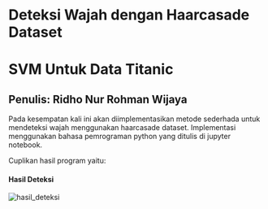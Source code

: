 # Deteksi Wajah dengan Haarcasade Dataset
# SVM Untuk Data Titanic
## Penulis: Ridho Nur Rohman Wijaya
Pada kesempatan kali ini akan diimplementasikan metode sederhada untuk mendeteksi wajah menggunakan haarcasade dataset. Implementasi menggunakan bahasa pemrograman python yang ditulis di jupyter notebook.

Cuplikan hasil program yaitu:

#### Hasil Deteksi

![hasil_deteksi](https://user-images.githubusercontent.com/49511033/162232348-2e474bf4-bab5-498e-8569-83aae6514b3b.PNG)
